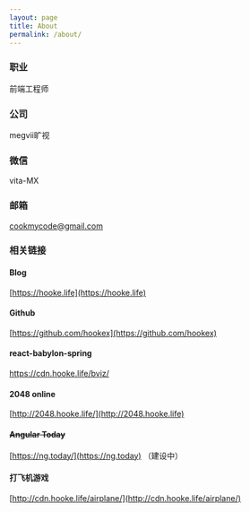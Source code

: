 ```yaml
---
layout: page
title: About
permalink: /about/
---
```


### 职业
前端工程师

### 公司
megvii旷视

### 微信
vita-MX

### 邮箱
cookmycode@gmail.com

### 相关链接

#### Blog
[https://hooke.life](https://hooke.life)

#### Github
[https://github.com/hookex](https://github.com/hookex)

#### react-babylon-spring
https://cdn.hooke.life/bviz/

#### 2048 online
[http://2048.hooke.life/](http://2048.hooke.life)

#### ~~Angular Today~~
[https://ng.today/](https://ng.today) （建设中）


#### 打飞机游戏
[http://cdn.hooke.life/airplane/](http://cdn.hooke.life/airplane/)

